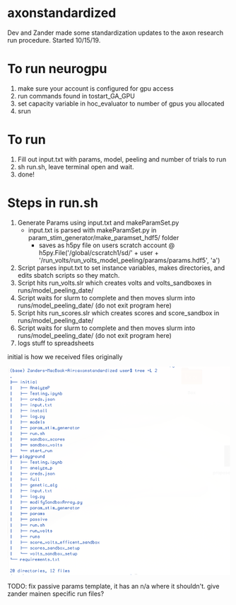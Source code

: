 # axonstandardized
Dev and Zander made some standardization updates to the axon research run procedure. Started 10/15/19.

To run neurogpu
===================================
1. make sure your account is configured for gpu access
2. run commands found in tostart_GA_GPU
3. set capacity variable in hoc_evaluator to number of gpus you allocated
4. srun



To run
=======================================
1. Fill out input.txt with params, model, peeling and number of trials to run
2. sh run.sh, leave terminal open and wait.
3. done!


Steps in run.sh
=======================================
1. Generate Params using input.txt and makeParamSet.py
    - input.txt is parsed with makeParamSet.py in param_stim_generator/make_paramset_hdf5/ folder
      - saves as h5py file on users scratch account @ h5py.File('/global/cscratch1/sd/' + user + '/run_volts/run_volts_model_peeling/params/params.hdf5', 'a')
2. Script parses input.txt to set instance variables, makes directories, and edits sbatch scripts so they match.
3. Script hits run_volts.slr which creates volts and volts_sandboxes in runs/model_peeling_date/
4. Script waits for slurm to complete and then moves slurm into runs/model_peeling_date/ (do not exit program here)
5. Script hits run_scores.slr which creates scores and score_sandbox in runs/model_peeling_date/
6. Script waits for slurm to complete and then moves slurm into runs/model_peeling_date/ (do not exit program here)
7. logs stuff to spreadsheets

initial is how we received files originally

![Proposed File Struct](/proposed_file_struct.png)


TODO: fix passive params template, it has an n/a where it shouldn't. give zander mainen specific run files?
